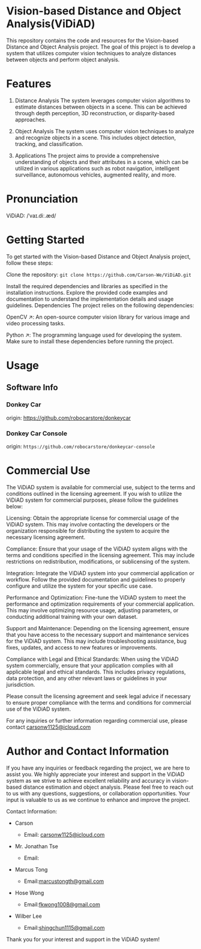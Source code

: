 # Vision-based Distance and Object Analysis(ViDiAD)
This repository contains the code and resources for the Vision-based Distance and Object Analysis project. The goal of this project is to develop a system that utilizes computer vision techniques to analyze distances between objects and perform object analysis.

# Features
1. Distance Analysis
The system leverages computer vision algorithms to estimate distances between objects in a scene. This can be achieved through depth perception, 3D reconstruction, or disparity-based approaches.

2. Object Analysis
The system uses computer vision techniques to analyze and recognize objects in a scene. This includes object detection, tracking, and classification.

3. Applications
The project aims to provide a comprehensive understanding of objects and their attributes in a scene, which can be utilized in various applications such as robot navigation, intelligent surveillance, autonomous vehicles, augmented reality, and more.

# Pronunciation
ViDiAD: /ˈvaɪ.diː.æd/

# Getting Started
To get started with the Vision-based Distance and Object Analysis project, follow these steps:

Clone the repository: 
```git clone https://github.com/Carson-We/ViDiAD.git```

Install the required dependencies and libraries as specified in the installation instructions.
Explore the provided code examples and documentation to understand the implementation details and usage guidelines.
Dependencies
The project relies on the following dependencies:

OpenCV ↗: An open-source computer vision library for various image and video processing tasks.

Python ↗: The programming language used for developing the system.
Make sure to install these dependencies before running the project.

# Usage

## Software Info

### Donkey Car

origin: https://github.com/robocarstore/donkeycar

### Donkey Car Console

origin: `https://github.com/robocarstore/donkeycar-console`

# Commercial Use
The ViDiAD system is available for commercial use, subject to the terms and conditions outlined in the licensing agreement. If you wish to utilize the ViDiAD system for commercial purposes, please follow the guidelines below:

Licensing: Obtain the appropriate license for commercial usage of the ViDiAD system. This may involve contacting the developers or the organization responsible for distributing the system to acquire the necessary licensing agreement.

Compliance: Ensure that your usage of the ViDiAD system aligns with the terms and conditions specified in the licensing agreement. This may include restrictions on redistribution, modifications, or sublicensing of the system.

Integration: Integrate the ViDiAD system into your commercial application or workflow. Follow the provided documentation and guidelines to properly configure and utilize the system for your specific use case.

Performance and Optimization: Fine-tune the ViDiAD system to meet the performance and optimization requirements of your commercial application. This may involve optimizing resource usage, adjusting parameters, or conducting additional training with your own dataset.

Support and Maintenance: Depending on the licensing agreement, ensure that you have access to the necessary support and maintenance services for the ViDiAD system. This may include troubleshooting assistance, bug fixes, updates, and access to new features or improvements.

Compliance with Legal and Ethical Standards: When using the ViDiAD system commercially, ensure that your application complies with all applicable legal and ethical standards. This includes privacy regulations, data protection, and any other relevant laws or guidelines in your jurisdiction.

Please consult the licensing agreement and seek legal advice if necessary to ensure proper compliance with the terms and conditions for commercial use of the ViDiAD system.

For any inquiries or further information regarding commercial use, please contact carsonw1125@icloud.com


# Author and Contact Information
If you have any inquiries or feedback regarding the project, we are here to assist you. We highly appreciate your interest and support in the ViDiAD system as we strive to achieve excellent reliability and accuracy in vision-based distance estimation and object analysis. Please feel free to reach out to us with any questions, suggestions, or collaboration opportunities. Your input is valuable to us as we continue to enhance and improve the project.

Contact Information:
- Carson
  - Email: carsonw1125@icloud.com

- Mr. Jonathan Tse
  - Email:

- Marcus Tong
  - Email:marcustongth@gmail.com

 - Hose Wong
   - Email:fkwong1008@gmail.com

 - Wilber Lee
   - Email:shingchun1115@gmail.com

Thank you for your interest and support in the ViDiAD system!
